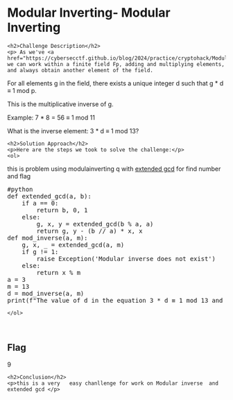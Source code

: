 
<!DOCTYPE html>
<html>

<body>
    <h1>Modular Inverting- Modular Inverting</h1>

    <h2>Challenge Description</h2>
    <p> As we've <a href="https://cybersecctf.github.io/blog/2024/practice/cryptohack/ModularArithmetic/ModularArithmetic2/writeup1.md">seen</a>, we can work within a finite field Fp, adding and multiplying elements, and always obtain another element of the field.

For all elements g in the field, there exists a unique integer d such that g * d ≡ 1 mod p.

This is the multiplicative inverse of g.

Example: 7 * 8 = 56 ≡ 1 mod 11

What is the inverse element: 3 * d ≡ 1 mod 13?

 
</p>
 
    <h2>Solution Approach</h2>
    <p>Here are the steps we took to solve the challenge:</p>
    <ol>
 this is problem using modulainverting  q with <a href="https://cybersecctf.github.io/blog/2024/practice/cryptohack/ModularArithmetic/ModularArithmetic2/writeup1.md">extended gcd</a>
       for find number and flag 
<pre>
#python
def extended_gcd(a, b):
    if a == 0:
        return b, 0, 1
    else:
        g, x, y = extended_gcd(b % a, a)
        return g, y - (b // a) * x, x
def mod_inverse(a, m):
    g, x, _ = extended_gcd(a, m)
    if g != 1:
        raise Exception('Modular inverse does not exist')
    else:
        return x % m
a = 3
m = 13
d = mod_inverse(a, m)
print(f"The value of d in the equation 3 * d ≡ 1 mod 13 and flag  is {d}")
</pre>
    
    </ol>
<br>
    <h2>Flag</h2>
    <p class="flag">9
</p>

    <h2>Conclusion</h2>
    <p>this is a very   easy chanllenge for work on Modular inverse  and extended gcd </p>
</body>
</html>


